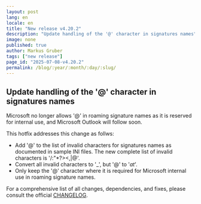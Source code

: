 ```yaml
---
layout: post
lang: en
locale: en
title: "New release v4.20.2"
description: "Update handling of the '@' character in signatures names"
image: none
published: true
author: Markus Gruber
tags: ["new release"]
page_id: "2025-07-08-v4.20.2"
permalink: /blog/:year/:month/:day/:slug/
---
```

## Update handling of the '@' character in signatures names
Microsoft no longer allows '@' in roaming signature names as it is reserved for internal use, and Microsoft Outlook will follow soon.

This hotfix addresses this change as follws:
- Add '@' to the list of invalid characters for signatures names as documented in sample INI files. The new complete list of invalid characters is '\/:"*?><,|@'.
- Convert all invalid characters to '_', but '@' to '_at_'.
- Only keep the '@' character where it is required for Microsoft internal use in roaming signature names.

For a comprehensive list of all changes, dependencies, and fixes, please consult the official [CHANGELOG](https://github.com/Set-OutlookSignatures/Set-OutlookSignatures/blob/main/docs/CHANGELOG.md).